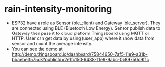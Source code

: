 # rain-intensity-monitoring

- ESP32 have a role as Sensor (ble_client) and Gateway (ble_server). They are connected using BLE (Bluetooth Low Energy). Sensor publish data to Gateway then pass it to cloud platform Thingsboard using MQTT or HTTP. User can get data by using (user_app) where it show data from sensor and count the average intensity.
- You can see the demo at http://demo.thingsboard.io/dashboard/75844650-7af5-11e9-a31b-bbaebe3575d3?publicId=2e1fc150-6438-11e9-9abc-0b89750c9f1c
